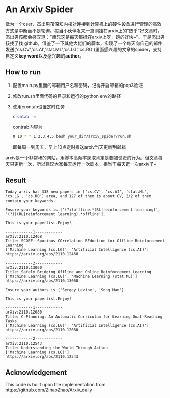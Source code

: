 # An Arxiv Spider

做为一个cser，杰出男孩深知内核对连接到计算机上的硬件设备进行管理的高效方式是中断而不是轮询。每当小伙伴发来一篇刚挂在arxiv上的”热乎“好文章时，杰出男孩都会感叹道：”师兄这是每天都挂在arxiv上呀，跑的好快~“。于是杰出男孩找了找 github，借鉴了一下其他大佬们的脚本，实现了一个每天向自己的邮件发送('cs.CV','cs.AI','stat.ML','cs.LG','cs.RO')里面感兴趣的文章的spider，支持自定义**key word**以及感兴趣的**author**。

## How to run

1. 配置main.py里面的邮箱用户名和密码，记得开启邮箱的pop3验证

2. 修改run.sh里面代码的目录和运行的python env的路径

3. 使用crontab设置定时任务

   ```bash
   crontab -e
   ```

   contrab内容为

   ```bash
   0 10 * * 1,2,3,4,5 bash your_dir/arxiv_spider/run.sh
   ```

   即每周一到周五，早上10点定时推送arxiv当天更新到邮箱

arxiv是一个非常棒的网站，用脚本高频率爬取肯定是要被谴责的行为。但文章每天只更新一次，所以建议大家每天运行一次脚本，相当于每天逛一次arxiv了~

## Result

```
Today arxiv has 338 new papers in ['cs.CV', 'cs.AI', 'stat.ML', 'cs.LG', 'cs.RO'] area, and 127 of them is about CV, 2/2 of them contain your keywords.

Ensure your keywords is ['(?i)offline.*(RL|reinforcement learning)', '(?i)(RL|reinforcement learning).*offline'].

This is your paperlist.Enjoy!

------------1------------
arXiv:2110.12468
Title: SCORE: Spurious COrrelation REduction for Offline Reinforcement Learning
['Machine Learning (cs.LG)', 'Artificial Intelligence (cs.AI)']
https://arxiv.org/abs/2110.12468

------------2------------
arXiv:2110.13060
Title: Safely Bridging Offline and Online Reinforcement Learning
['Machine Learning (cs.LG)', 'Machine Learning (stat.ML)']
https://arxiv.org/abs/2110.13060

Ensure your authors is ['Sergey Levine', 'Song Han'].

This is your paperlist.Enjoy!

------------1------------
arXiv:2110.12080
Title: C-Planning: An Automatic Curriculum for Learning Goal-Reaching Tasks
['Machine Learning (cs.LG)', 'Artificial Intelligence (cs.AI)']
https://arxiv.org/abs/2110.12080

------------2------------
arXiv:2110.12543
Title: Understanding the World Through Action
['Machine Learning (cs.LG)']
https://arxiv.org/abs/2110.12543
```

## Acknowledgement

This code is built upon the implementation from https://github.com/ZihaoZhao/Arxiv_daily
